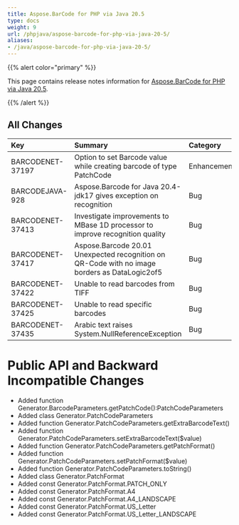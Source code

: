 ```yaml
---
title: Aspose.BarCode for PHP via Java 20.5
type: docs
weight: 9
url: /phpjava/aspose-barcode-for-php-via-java-20-5/
aliases:
- /java/aspose-barcode-for-php-via-java-20-5/
---
```


{{% alert color="primary" %}} 

This page contains release notes information for [Aspose.BarCode for PHP via Java 20.5](https://downloads.aspose.com/barcode/php/new-releases/aspose.barcode-for-php-via-java-20.5/).

{{% /alert %}} 
## **All Changes**

|**Key**|**Summary**|**Category**|
| :- | :- | :- |
|BARCODENET-37197|Option to set Barcode value while creating barcode of type PatchCode|Enhancement|
|BARCODEJAVA-928|Aspose.Barcode for Java 20.4-jdk17 gives exception on recognition|Bug|
|BARCODENET-37413|Investigate improvements to MBase 1D processor to improve recognition quality|Bug|
|BARCODENET-37417|Aspose.Barcode 20.01 Unexpected recognition on QR-Code with no image borders as DataLogic2of5|Bug|
|BARCODENET-37422|Unable to read barcodes from TIFF|Bug|
|BARCODENET-37425|Unable to read specific barcodes|Bug|
|BARCODENET-37435|Arabic text raises System.NullReferenceException|Bug|

# **Public API and Backward Incompatible Changes**
- Added function Generator.BarcodeParameters.getPatchCode():PatchCodeParameters
- Added class Generator.PatchCodeParameters
- Added function Generator.PatchCodeParameters.getExtraBarcodeText()
- Added function Generator.PatchCodeParameters.setExtraBarcodeText($value)
- Added function Generator.PatchCodeParameters.getPatchFormat()
- Added function Generator.PatchCodeParameters.setPatchFormat($value)
- Added function Generator.PatchCodeParameters.toString()
- Added class Generator.PatchFormat
- Added const Generator.PatchFormat.PATCH_ONLY
- Added const Generator.PatchFormat.A4
- Added const Generator.PatchFormat.A4_LANDSCAPE
- Added const Generator.PatchFormat.US_Letter
- Added const Generator.PatchFormat.US_Letter_LANDSCAPE